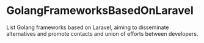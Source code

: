 # GolangFrameworksBasedOnLaravel
List Golang frameworks based on Laravel, aiming to disseminate alternatives and promote contacts and union of efforts between developers.
